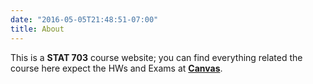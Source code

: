 ```yaml
---
date: "2016-05-05T21:48:51-07:00"
title: About
---
```


This is a **STAT 703** course website; you can find everything related the course here expect the HWs and Exams at [**Canvas**](https://signin.k-state.edu/WebISO/login?service=https%3A%2F%2Fk-state.instructure.com%2Flogin%2Fcas). 


